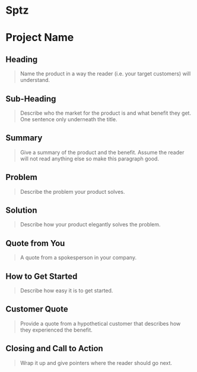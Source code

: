 # Sptz
# Project Name #
 
## Heading ##
  > Name the product in a way the reader (i.e. your target customers) will understand.

## Sub-Heading ##
  > Describe who the market for the product is and what benefit they get. One sentence only underneath the title.

## Summary ##
  > Give a summary of the product and the benefit. Assume the reader will not read anything else so make this paragraph good.

## Problem ##
  > Describe the problem your product solves.

## Solution ##
  > Describe how your product elegantly solves the problem.

## Quote from You ##
  > A quote from a spokesperson in your company.

## How to Get Started ##
  > Describe how easy it is to get started.

## Customer Quote ##
  > Provide a quote from a hypothetical customer that describes how they experienced the benefit.

## Closing and Call to Action ##
  > Wrap it up and give pointers where the reader should go next.

